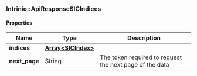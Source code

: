 

[//]: # (CLASS:Intrinio::ApiResponseSICIndices)

[//]: # (KIND:object)

### Intrinio::ApiResponseSICIndices

#### Properties

[//]: # (START_DEFINITION)

Name | Type | Description
------------ | ------------- | -------------
**indices** | [**Array&lt;SICIndex&gt;**](SICIndex.md) |  &nbsp;
**next_page** | String | The token required to request the next page of the data &nbsp;

[//]: # (END_DEFINITION)


[//]: # (CONTAINED_CLASS:Intrinio::SICIndex)



